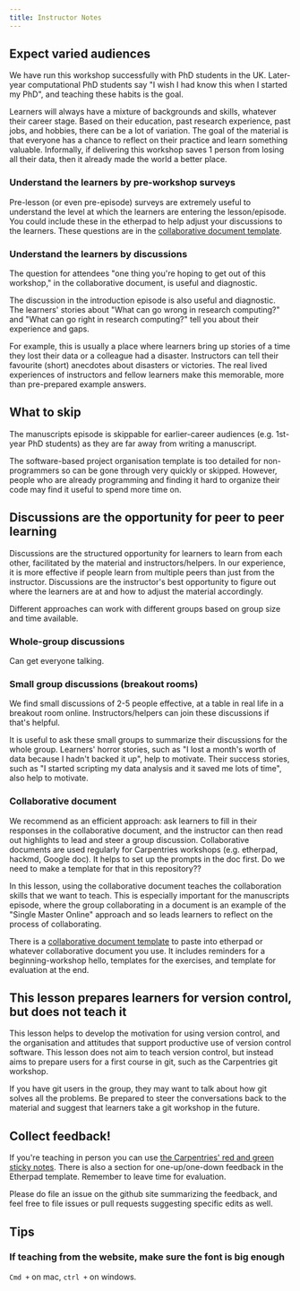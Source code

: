 ```yaml
---
title: Instructor Notes
---
```


## Expect varied audiences

We have run this workshop successfully with PhD students in the UK.
Later-year computational PhD students say "I wish I had know this when I started my PhD", and teaching these habits is the goal.

Learners will always have a mixture of backgrounds and skills, whatever their career stage.
Based on their education, past research experience, past jobs, and hobbies, there can be a lot of variation.
The goal of the material is that everyone has a chance to reflect on their practice and learn something valuable.
Informally, if delivering this workshop saves 1 person from losing all their data, then it already made the world a better place.

### Understand the learners by pre-workshop surveys

Pre-lesson (or even pre-episode) surveys are extremely useful to understand the level at which the learners are entering the lesson/episode.
You could include these in the etherpad to help adjust your discussions to the learners.
These questions are in the [collaborative document template](#collabtemplate).

### Understand the learners by discussions

The question for attendees "one thing you're hoping to get out of this workshop," in the collaborative document, is useful and diagnostic.

The discussion in the introduction episode is also useful and diagnostic.
The learners' stories about "What can go wrong in research computing?" and "What can go right in research computing?" tell you about their experience and gaps.

For example, this is usually a place where learners bring up stories of a time they lost their data or a colleague had a disaster.
Instructors can tell their favourite (short) anecdotes about disasters or victories.
The real lived experiences of instructors and fellow learners make this memorable, more than pre-prepared example answers.

## What to skip

The manuscripts episode is skippable for earlier-career audiences (e.g. 1st-year PhD students) as they are far away from writing a manuscript.

The software-based project organisation template is too detailed for non-programmers so can be gone through very quickly or skipped. However, people who are already programming and finding it hard to organize their code may find it useful to spend more time on.

## Discussions are the opportunity for peer to peer learning

Discussions are the structured opportunity for learners to learn from each other, facilitated by the material and instructors/helpers.
In our experience, it is more effective if people learn from multiple peers than just from the instructor.
Discussions are the instructor's best opportunity to figure out where the learners are at and how to adjust the material accordingly.

Different approaches can work with different groups based on group size and time available.

### Whole-group discussions

Can get everyone talking.

### Small group discussions (breakout rooms)

We find small discussions of 2-5 people effective, at a table in real life in a breakout room online.
Instructors/helpers can join these discussions if that's helpful.

It is useful to ask these small groups to summarize their discussions for the whole group.
Learners' horror stories, such as "I lost a month's worth of data because I hadn't backed it up", help to motivate.
Their success stories, such as "I started scripting my data analysis and it saved me lots of time", also help to motivate.

### Collaborative document

We recommend as an efficient approach: ask learners to fill in their responses in the collaborative document, and the instructor can then read out highlights to lead and steer a group discussion.
Collaborative documents are used regularly for Carpentries workshops (e.g. etherpad, hackmd, Google doc).
It helps to set up the prompts in the doc first.
Do we need to make a template for that in this repository??

In this lesson, using the collaborative document teaches the collaboration skills that we want to teach.
This is especially important for the manuscripts episode, where the group collaborating in a document is an example of the "Single Master Online" approach and so leads learners to reflect on the process of collaborating.

There is a [collaborative document template](#collabtemplate) to paste into etherpad or whatever collaborative document you use.
It includes reminders for a beginning-workshop hello, templates for the exercises, and template for evaluation at the end.

## This lesson prepares learners for version control, but does not teach it

This lesson helps to develop the motivation for using version control, and the organisation and attitudes that support productive use of version control software.
This lesson does not aim to teach version control, but instead aims to prepare users for a first course in git, such as the Carpentries git workshop.

If you have git users in the group, they may want to talk about how git solves all the problems.
Be prepared to steer the conversations back to the material and suggest that learners take a git workshop in the future.

## Collect feedback!

If you're teaching in person you can use [the Carpentries' red and green sticky notes](https://swcarpentry.github.io/swc-releases/2017.02/instructor-training/15-practices/).
There is also a section for one-up/one-down feedback in the Etherpad template.
Remember to leave time for evaluation.

Please do file an issue on the github site summarizing the feedback, and feel free to file issues or pull requests suggesting specific edits as well.

## Tips

### If teaching from the website, make sure the font is big enough

`Cmd +` on mac, `ctrl +` on windows.




